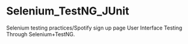 # Selenium_TestNG_JUnit
Selenium testing practices/Spotify sign up page User Interface Testing Through Selenium+TestNG.
